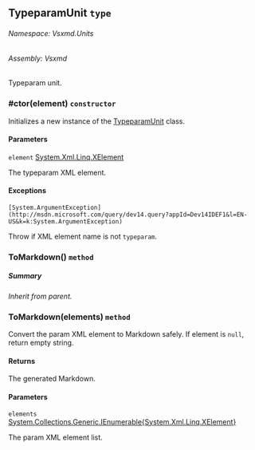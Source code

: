 <a name='T-Vsxmd-Units-TypeparamUnit'></a>
## TypeparamUnit `type`

###### Namespace:  Vsxmd.Units

###### Assembly:  Vsxmd

Typeparam unit.

<a name='M-Vsxmd-Units-TypeparamUnit-#ctor-System-Xml-Linq-XElement-'></a>
### #ctor(element) `constructor`

Initializes a new instance of the [TypeparamUnit](/Vsxmd.Units.TypeparamUnit.md/#T-Vsxmd-Units-TypeparamUnit) class.

#### Parameters

`element`  [System.Xml.Linq.XElement](http://msdn.microsoft.com/query/dev14.query?appId=Dev14IDEF1&l=EN-US&k=k:System.Xml.Linq.XElement)  

The typeparam XML element.

#### Exceptions

`[System.ArgumentException](http://msdn.microsoft.com/query/dev14.query?appId=Dev14IDEF1&l=EN-US&k=k:System.ArgumentException)`  

Throw if XML element name is not `typeparam`.

<a name='M-Vsxmd-Units-TypeparamUnit-ToMarkdown'></a>
### ToMarkdown() `method`

##### Summary

*Inherit from parent.*

<a name='M-Vsxmd-Units-TypeparamUnit-ToMarkdown-System-Collections-Generic-IEnumerable{System-Xml-Linq-XElement}-'></a>
### ToMarkdown(elements) `method`

Convert the param XML element to Markdown safely.
If element is `null`, return empty string.

#### Returns





The generated Markdown.

#### Parameters

`elements`  [System.Collections.Generic.IEnumerable{System.Xml.Linq.XElement}](http://msdn.microsoft.com/query/dev14.query?appId=Dev14IDEF1&l=EN-US&k=k:System.Collections.Generic.IEnumerable)  

The param XML element list.
